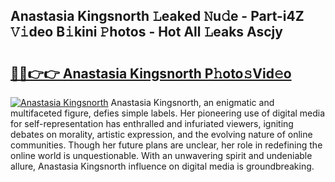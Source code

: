 ## Anastasia Kingsnorth 𝙻eaked 𝙽u𝚍e - Part-i4Z 𝚅𝚒deo B𝚒kini 𝙿hotos - Hot All 𝙻eaks Ascjy

# <h2><a href="http://ld5tw0.urlbe.top/?page=Anastasia+Kingsnorth">🔗🔗👉👉 Anastasia Kingsnorth P𝚑oto𝚜Vid𝚎o</a></h2>

[![Anastasia Kingsnorth](https://i.imgur.com/eBuTRDB.gif)](http://ld5tw0.urlbe.top/?page=Anastasia+Kingsnorth)
Anastasia Kingsnorth, an enigmatic and multifaceted figure, defies simple labels. Her pioneering use of digital media for self-representation has enthralled and infuriated viewers, igniting debates on morality, artistic expression, and the evolving nature of online communities. Though her future plans are unclear, her role in redefining the online world is unquestionable. With an unwavering spirit and undeniable allure, Anastasia Kingsnorth influence on digital media is groundbreaking.
